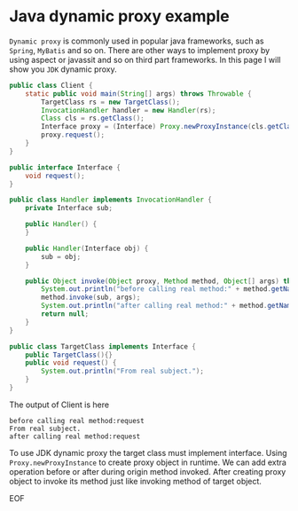 # Java dynamic proxy example
`Dynamic proxy` is commonly used in popular java frameworks, such as `Spring`, `MyBatis` and so on. There are other ways to 
implement proxy by using aspect or javassit and so on third part frameworks. In this page I will show you `JDK` dynamic proxy.

```java
public class Client {
    static public void main(String[] args) throws Throwable {
        TargetClass rs = new TargetClass();
        InvocationHandler handler = new Handler(rs);
        Class cls = rs.getClass();
        Interface proxy = (Interface) Proxy.newProxyInstance(cls.getClassLoader(), cls.getInterfaces(), handler);
        proxy.request();
    }
}

public interface Interface {
    void request();
}

public class Handler implements InvocationHandler {
    private Interface sub;

    public Handler() {
    }

    public Handler(Interface obj) {
        sub = obj;
    }

    public Object invoke(Object proxy, Method method, Object[] args) throws Throwable {
        System.out.println("before calling real method:" + method.getName());
        method.invoke(sub, args);
        System.out.println("after calling real method:" + method.getName());
        return null;
    }
}

public class TargetClass implements Interface {
    public TargetClass(){}
    public void request() {
        System.out.println("From real subject.");
    }
}
```
The output of Client is here
```
before calling real method:request
From real subject.
after calling real method:request
```
To use JDK dynamic proxy the target class must implement interface. Using `Proxy.newProxyInstance` to create proxy object 
in runtime. We can add extra operation before or after during origin method invoked. After creating proxy object to invoke 
its method just like invoking method of target object.

EOF 